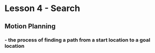 # Lesson 4 - Search

## Motion Planning
### - the process of finding a path from a start location to a goal location
